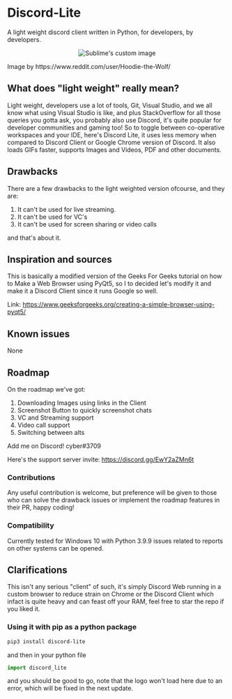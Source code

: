 # Discord-Lite
A light weight discord client written in Python, for developers, by developers.


<p align="center">
  <img src="https://cdn.discordapp.com/attachments/927282382116118602/927289197679763557/logo3.png" alt="Sublime's custom image"/>
</p>
Image by https://www.reddit.com/user/Hoodie-the-Wolf/

## What does "light weight" really mean?
Light weight, developers use a lot of tools, Git, Visual Studio, and we all know what using Visual Studio is like, and plus StackOverflow for all those queries you gotta ask, you probably also use Discord, it's quite popular for developer communities and gaming too! So to toggle between co-operative workspaces and your IDE, here's Discord Lite, it uses less memory when compared to Discord Client or Google Chrome version of Discord. It also loads GIFs faster, supports Images and Videos, PDF and other documents.

## Drawbacks
There are a few drawbacks to the light weighted version ofcourse, and they are:
1. It can't be used for live streaming.
2. It can't be used for VC's
3. It can't be used for screen sharing or video calls

and that's about it.


## Inspiration and sources
This is basically a modified version of the Geeks For Geeks tutorial on how to Make a Web Browser using PyQt5, so I to decided let's modify it and make it a Discord Client since it runs Google so well.

Link: https://www.geeksforgeeks.org/creating-a-simple-browser-using-pyqt5/

## Known issues
None

## Roadmap
On the roadmap we've got:
1. Downloading Images using links in the Client
2. Screenshot Button to quickly screenshot chats
3. VC and Streaming support
4. Video call support
5. Switching between alts

Add me on Discord! cyber#3709

Here's the support server invite: https://discord.gg/EwY2aZMn6t

### Contributions
Any useful contribution is welcome, but preference will be given to those who can solve the drawback issues or implement the roadmap features in their PR, happy coding!

### Compatibility 
Currently tested for Windows 10 with Python 3.9.9 issues related to reports on other systems can be opened.

## Clarifications
This isn't any serious "client" of such, it's simply Discord Web running in a custom browser to reduce strain on Chrome or the Discord Client which infact is quite heavy and can feast off your RAM, feel free to star the repo if you liked it.


### Using it with pip as a python package
```bash
pip3 install discord-lite
```
and then in your python file

```python
import discord_lite
```

and you should be good to go, note that the logo won't load here due to an error, which will be fixed in the next update.
